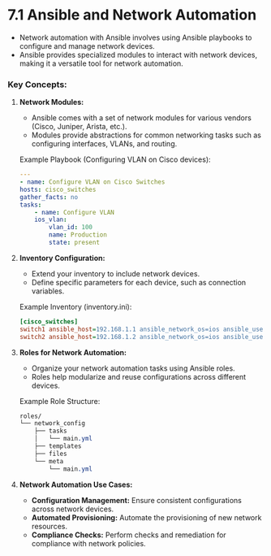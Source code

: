 # 7.1 Ansible and Network Automation

- Network automation with Ansible involves using Ansible playbooks to configure and manage network devices.
- Ansible provides specialized modules to interact with network devices, making it a versatile tool for network automation.

### **Key Concepts:**

1.  **Network Modules:**

    - Ansible comes with a set of network modules for various vendors (Cisco, Juniper, Arista, etc.).
    - Modules provide abstractions for common networking tasks such as configuring interfaces, VLANs, and routing.

    Example Playbook (Configuring VLAN on Cisco devices):

    ```yaml
    ---
    - name: Configure VLAN on Cisco Switches
    hosts: cisco_switches
    gather_facts: no
    tasks:
        - name: Configure VLAN
        ios_vlan:
            vlan_id: 100
            name: Production
            state: present
    ```

2.  **Inventory Configuration:**

    - Extend your inventory to include network devices.
    - Define specific parameters for each device, such as connection variables.

    Example Inventory (inventory.ini):

    ```ini
    [cisco_switches]
    switch1 ansible_host=192.168.1.1 ansible_network_os=ios ansible_user=admin ansible_password=secret
    switch2 ansible_host=192.168.1.2 ansible_network_os=ios ansible_user=admin ansible_password=secret
    ```

3.  **Roles for Network Automation:**

    - Organize your network automation tasks using Ansible roles.
    - Roles help modularize and reuse configurations across different devices.

    Example Role Structure:

    ```css
    roles/
    └── network_config
        ├── tasks
        │   └── main.yml
        ├── templates
        ├── files
        └── meta
            └── main.yml
    ```

4.  **Network Automation Use Cases:**

    - **Configuration Management:** Ensure consistent configurations across network devices.
    - **Automated Provisioning:** Automate the provisioning of new network resources.
    - **Compliance Checks:** Perform checks and remediation for compliance with network policies.
